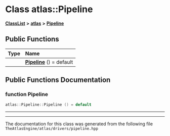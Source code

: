 

# Class atlas::Pipeline



[**ClassList**](annotated.md) **>** [**atlas**](namespaceatlas.md) **>** [**Pipeline**](classatlas_1_1Pipeline.md)










































## Public Functions

| Type | Name |
| ---: | :--- |
|   | [**Pipeline**](#function-pipeline) () = default<br> |




























## Public Functions Documentation




### function Pipeline 

```C++
atlas::Pipeline::Pipeline () = default
```




<hr>

------------------------------
The documentation for this class was generated from the following file `TheAtlasEngine/atlas/drivers/pipeline.hpp`


